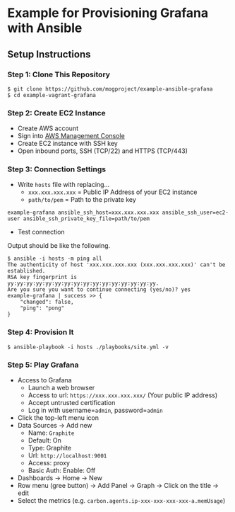 Example for Provisioning Grafana with Ansible
====

## Setup Instructions

### Step 1: Clone This Repository

```
$ git clone https://github.com/mogproject/example-ansible-grafana
$ cd example-vagrant-grafana
```

### Step 2: Create EC2 Instance

- Create AWS account
- Sign into [AWS Management Console](https://console.aws.amazon.com/console/home?region=us-east-1#)
- Create EC2 instance with SSH key
- Open inbound ports, SSH (TCP/22) and HTTPS (TCP/443)

### Step 3: Connection Settings

- Write `hosts` file with replacing...
    - `xxx.xxx.xxx.xxx` = Public IP Address of your EC2 instance
    - `path/to/pem` = Path to the private key

```
example-grafana ansible_ssh_host=xxx.xxx.xxx.xxx ansible_ssh_user=ec2-user ansible_ssh_private_key_file=path/to/pem
```

- Test connection

Output should be like the following.

```
$ ansible -i hosts -m ping all
The authenticity of host 'xxx.xxx.xxx.xxx (xxx.xxx.xxx.xxx)' can't be established.
RSA key fingerprint is yy:yy:yy:yy:yy:yy:yy:yy:yy:yy:yy:yy:yy:yy:yy:yy.
Are you sure you want to continue connecting (yes/no)? yes
example-grafana | success >> {
    "changed": false,
    "ping": "pong"
}
```

### Step 4: Provision It

```
$ ansible-playbook -i hosts ./playbooks/site.yml -v
```

### Step 5: Play Grafana

- Access to Grafana
    - Launch a web browser
    - Access to url: ```https://xxx.xxx.xxx.xxx/``` (Your public IP address)
    - Accept untrusted certification
    - Log in with username=`admin`, password=`admin`
- Click the top-left menu icon
- Data Sources -> Add new
    - Name: `Graphite`
    - Default: On
    - Type: Graphite
    - Url: `http://localhost:9001`
    - Access: proxy
    - Basic Auth: Enable: Off
- Dashboards -> Home -> New
- Row menu (gree button) -> Add Panel -> Graph -> Click on the title -> edit
- Select the metrics (e.g. `carbon.agents.ip-xxx-xxx-xxx-xxx-a.memUsage`)


